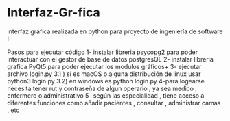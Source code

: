 # Interfaz-Gr-fica
interfaz gráfica realizada en python para proyecto de ingeniería de software I

Pasos para ejecutar código
1- instalar libreria psycopg2 para poder interactuar con el gestor de base de datos postgresQL
2- instalar libreria grafica PyQt5 para poder ejecutar los modulos gráficos+
3- ejecutar archivo login.py
  3.1 ) si es macOS o alguna distribución de linux usar python3 login.py
  3.2) en windows es python login.py
4-para logearse necesita tener rut y contraseña de algun operario , ya sea medico , enfermero o administrativo
5- según las especialidad , tiene acceso a diferentes funciones como añadir pacientes , consultar , administrar camas , etc
